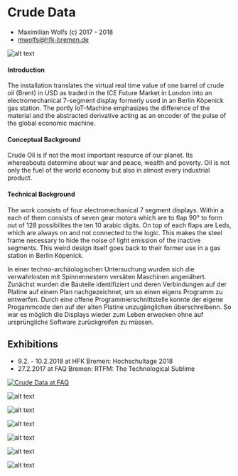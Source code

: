 # Crude Data

* Maximilian Wolfs (c) 2017 - 2018
* mwolfs@hfk-bremen.de

![alt text](https://github.com/maxwolfs/crude-data/blob/master/documentation/CD_hst_totale.jpg "Logo Title Text 1")

#### Introduction
The installation translates the virtual real time value of one barrel of crude oil (Brent) in USD as traded in the ICE Future Market in London into an electromechanical 7-segment display formerly used in an Berlin Köpenick gas station. The portly IoT-Machine emphasizes the difference of the material and the abstracted derivative acting as an encoder of the pulse of the global economic machine.

#### Conceptual Background

Crude Oil is if not the most important resource of our planet. Its whereabouts determine about war and peace, wealth and poverty. Oil is not only the fuel of the world economy but also in almost every industrial product.

#### Technical Background

The work consists of four electromechanical 7 segment displays. Within a each of them consists of seven gear motors which are to flap 90° to form out of 128 possibilites the ten 10 arabic digits. On top of each flaps are Leds, which are always on and not connected to the logic. This makes the steel frame necessary to hide the noise of light emission of the inactive segments. This weird design itself goes back to their former use in a gas station in Berlin Köpenick.

In einer techno-archäologischen Untersuchung wurden sich die verwahrlosten mit Spinnennestern versäten Maschinen angenähert. Zunächst wurden die Bauteile identifiziert und deren Verbindungen auf der Platine auf einem Plan nachgezeichnet, um so einen eigens Programm zu entwerfen. Durch eine offene Programmierschnittstelle konnte der eigene Progammcode den auf der alten Platine unzugänglichen überschreibenn. So war es möglich die Displays wieder zum Leben erwecken ohne auf ursprüngliche Software zurückgreifen zu müssen.

## Exhibitions

* 9.2. - 10.2.2018 at HFK Bremen: Hochschultage 2018
* 27.2.2017 at FAQ Bremen: RTFM: The Technological Sublime

[![Crude Data at FAQ](https://i.imgur.com/Y2USpJY.png)](https://vimeo.com/247011682 "Crude Data at FAQ")

![alt text](https://github.com/maxwolfs/crude-data/blob/master/documentation/FAQ_Totale.jpg "Logo Title Text 1")

![alt text](https://github.com/maxwolfs/crude-data/blob/master/documentation/CD_hst_totale_ghost.jpg "Logo Title Text 1")

![alt text](https://github.com/maxwolfs/crude-data/blob/master/documentation/FAQ_Halbtotale_1_Dunkel_2.jpg "Logo Title Text 1")

![alt text](https://github.com/maxwolfs/crude-data/blob/master/documentation/FAQ_peoples_dark.jpg "Logo Title Text 1")

![alt text](https://github.com/maxwolfs/crude-data/blob/master/documentation/CD_hst_segmentdetail.jpg "Logo Title Text 1")

![alt text](https://github.com/maxwolfs/crude-data/blob/master/documentation/CD_hst_board.jpg "Logo Title Text 1")
